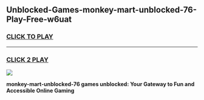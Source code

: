 
## Unblocked-Games-monkey-mart-unblocked-76-Play-Free-w6uat
<h3>
<a href="https://premium76.site?title=monkey-mart-unblocked-76&ref=17A">CLICK TO PLAY</a></h3>
<hr>

<h3>
<a href="https://premium76.site?title=monkey-mart-unblocked-76&ref=17A">CLICK 2 PLAY</a>
  
</h3>

<a href="https://premium76.site?title=monkey-mart-unblocked-76&ref=17A"><img src="https://clearcache.store/games.png"></a>


**monkey-mart-unblocked-76 games unblocked: Your Gateway to Fun and Accessible Online Gaming**
